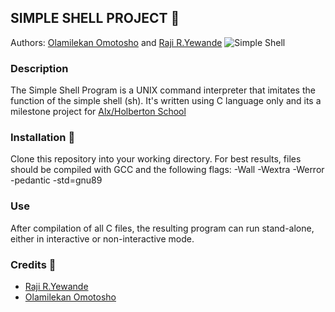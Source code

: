 ## SIMPLE SHELL PROJECT :file_folder:

Authors: [Olamilekan Omotosho](https://github.com/Olamilekan002) and [Raji R.Yewande](https://github.com/wandexdev)
![Simple Shell](https://thumbs.dreamstime.com/z/programming-language-c-shell-inscription-background-computer-code-modern-digital-technologies-training-154422384.jpg)

### Description
The Simple Shell Program is a UNIX command interpreter that imitates the function of the simple shell (sh). It's written using C language only and its a milestone project for [Alx/Holberton School](https://www.alxafrica.com)

### Installation :running:
Clone this repository into your working directory. For best results, files should be compiled with GCC and the following flags: -Wall -Wextra -Werror -pedantic -std=gnu89

### Use
After compilation of all C files, the resulting program can run stand-alone, either in interactive or non-interactive mode.

### Credits :rocket:
* [Raji R.Yewande](https://github.com/wandexdev)
* [Olamilekan Omotosho](https://github.com/Olamilekan002)
